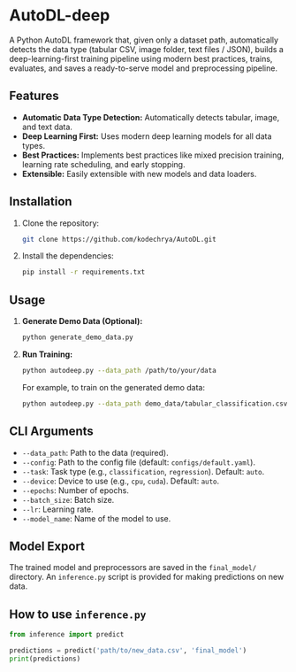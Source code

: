 
# AutoDL-deep

A Python AutoDL framework that, given only a dataset path, automatically detects the data type (tabular CSV, image folder, text files / JSON), builds a deep-learning-first training pipeline using modern best practices, trains, evaluates, and saves a ready-to-serve model and preprocessing pipeline.

## Features

- **Automatic Data Type Detection:** Automatically detects tabular, image, and text data.
- **Deep Learning First:** Uses modern deep learning models for all data types.
- **Best Practices:** Implements best practices like mixed precision training, learning rate scheduling, and early stopping.
- **Extensible:** Easily extensible with new models and data loaders.

## Installation

1. Clone the repository:
   ```bash
   git clone https://github.com/kodechrya/AutoDL.git
   ```
2. Install the dependencies:
   ```bash
   pip install -r requirements.txt
   ```

## Usage

1. **Generate Demo Data (Optional):**
   ```bash
   python generate_demo_data.py
   ```

2. **Run Training:**
   ```bash
   python autodeep.py --data_path /path/to/your/data
   ```

   For example, to train on the generated demo data:
   ```bash
   python autodeep.py --data_path demo_data/tabular_classification.csv
   ```

## CLI Arguments

- `--data_path`: Path to the data (required).
- `--config`: Path to the config file (default: `configs/default.yaml`).
- `--task`: Task type (e.g., `classification`, `regression`). Default: `auto`.
- `--device`: Device to use (e.g., `cpu`, `cuda`). Default: `auto`.
- `--epochs`: Number of epochs.
- `--batch_size`: Batch size.
- `--lr`: Learning rate.
- `--model_name`: Name of the model to use.

## Model Export

The trained model and preprocessors are saved in the `final_model/` directory. An `inference.py` script is provided for making predictions on new data.

## How to use `inference.py`

```python
from inference import predict

predictions = predict('path/to/new_data.csv', 'final_model')
print(predictions)
```
